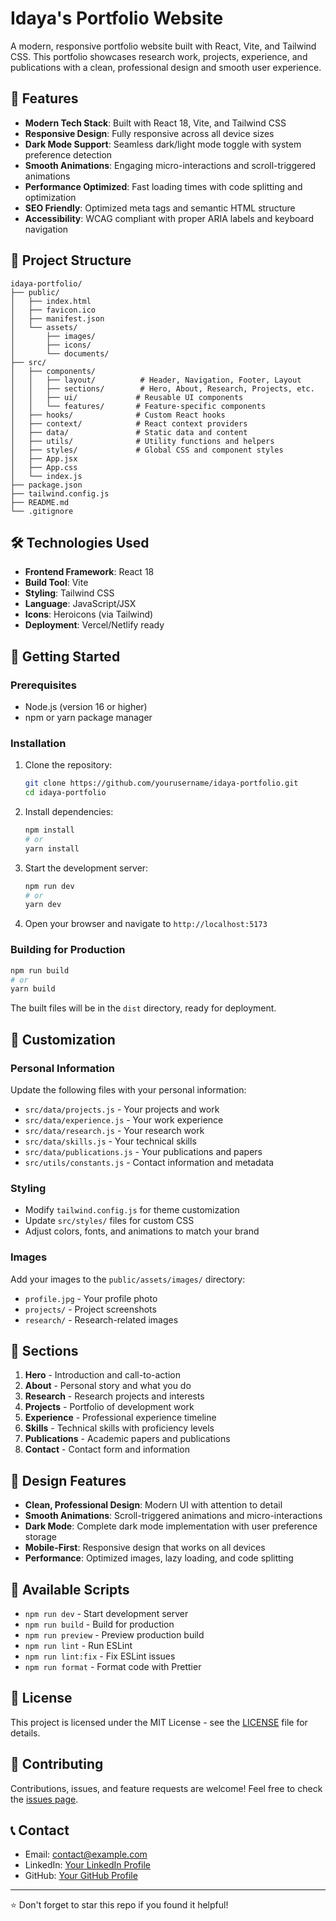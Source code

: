 # Idaya's Portfolio Website

A modern, responsive portfolio website built with React, Vite, and Tailwind CSS. This portfolio showcases research work, projects, experience, and publications with a clean, professional design and smooth user experience.

## 🚀 Features

- **Modern Tech Stack**: Built with React 18, Vite, and Tailwind CSS
- **Responsive Design**: Fully responsive across all device sizes
- **Dark Mode Support**: Seamless dark/light mode toggle with system preference detection
- **Smooth Animations**: Engaging micro-interactions and scroll-triggered animations
- **Performance Optimized**: Fast loading times with code splitting and optimization
- **SEO Friendly**: Optimized meta tags and semantic HTML structure
- **Accessibility**: WCAG compliant with proper ARIA labels and keyboard navigation

## 📁 Project Structure

```
idaya-portfolio/
├── public/
│   ├── index.html
│   ├── favicon.ico
│   ├── manifest.json
│   └── assets/
│       ├── images/
│       ├── icons/
│       └── documents/
├── src/
│   ├── components/
│   │   ├── layout/          # Header, Navigation, Footer, Layout
│   │   ├── sections/        # Hero, About, Research, Projects, etc.
│   │   ├── ui/             # Reusable UI components
│   │   └── features/       # Feature-specific components
│   ├── hooks/              # Custom React hooks
│   ├── context/            # React context providers
│   ├── data/               # Static data and content
│   ├── utils/              # Utility functions and helpers
│   ├── styles/             # Global CSS and component styles
│   ├── App.jsx
│   ├── App.css
│   └── index.js
├── package.json
├── tailwind.config.js
├── README.md
└── .gitignore
```

## 🛠️ Technologies Used

- **Frontend Framework**: React 18
- **Build Tool**: Vite
- **Styling**: Tailwind CSS
- **Language**: JavaScript/JSX
- **Icons**: Heroicons (via Tailwind)
- **Deployment**: Vercel/Netlify ready

## 🚦 Getting Started

### Prerequisites

- Node.js (version 16 or higher)
- npm or yarn package manager

### Installation

1. Clone the repository:
   ```bash
   git clone https://github.com/yourusername/idaya-portfolio.git
   cd idaya-portfolio
   ```

2. Install dependencies:
   ```bash
   npm install
   # or
   yarn install
   ```

3. Start the development server:
   ```bash
   npm run dev
   # or
   yarn dev
   ```

4. Open your browser and navigate to `http://localhost:5173`

### Building for Production

```bash
npm run build
# or
yarn build
```

The built files will be in the `dist` directory, ready for deployment.

## 📝 Customization

### Personal Information

Update the following files with your personal information:

- `src/data/projects.js` - Your projects and work
- `src/data/experience.js` - Your work experience
- `src/data/research.js` - Your research work
- `src/data/skills.js` - Your technical skills
- `src/data/publications.js` - Your publications and papers
- `src/utils/constants.js` - Contact information and metadata

### Styling

- Modify `tailwind.config.js` for theme customization
- Update `src/styles/` files for custom CSS
- Adjust colors, fonts, and animations to match your brand

### Images

Add your images to the `public/assets/images/` directory:
- `profile.jpg` - Your profile photo
- `projects/` - Project screenshots
- `research/` - Research-related images

## 📱 Sections

1. **Hero** - Introduction and call-to-action
2. **About** - Personal story and what you do
3. **Research** - Research projects and interests
4. **Projects** - Portfolio of development work
5. **Experience** - Professional experience timeline
6. **Skills** - Technical skills with proficiency levels
7. **Publications** - Academic papers and publications
8. **Contact** - Contact form and information

## 🎨 Design Features

- **Clean, Professional Design**: Modern UI with attention to detail
- **Smooth Animations**: Scroll-triggered animations and micro-interactions
- **Dark Mode**: Complete dark mode implementation with user preference storage
- **Mobile-First**: Responsive design that works on all devices
- **Performance**: Optimized images, lazy loading, and code splitting

## 🔧 Available Scripts

- `npm run dev` - Start development server
- `npm run build` - Build for production
- `npm run preview` - Preview production build
- `npm run lint` - Run ESLint
- `npm run lint:fix` - Fix ESLint issues
- `npm run format` - Format code with Prettier

## 📄 License

This project is licensed under the MIT License - see the [LICENSE](LICENSE) file for details.

## 🤝 Contributing

Contributions, issues, and feature requests are welcome! Feel free to check the [issues page](https://github.com/yourusername/idaya-portfolio/issues).

## 📞 Contact

- Email: [contact@example.com](mailto:contact@example.com)
- LinkedIn: [Your LinkedIn Profile](https://linkedin.com/in/yourprofile)
- GitHub: [Your GitHub Profile](https://github.com/yourusername)

---

⭐ Don't forget to star this repo if you found it helpful!
